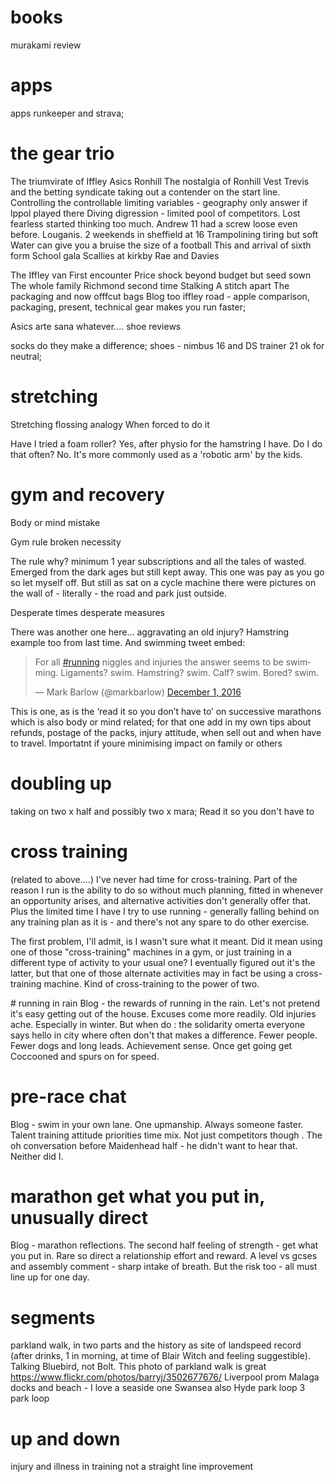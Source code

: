 



# books

murakami review

# apps

apps runkeeper and strava; 



# the gear trio

The triumvirate of Iffley Asics Ronhill
The nostalgia of Ronhill
Vest
Trevis and the betting syndicate taking out a contender on the start line. Controlling the controllable limiting variables  - geography only answer if lppol played there 
Diving digression - limited pool of competitors. Lost fearless started thinking too much. Andrew 11 had a screw loose even before. Louganis. 2 weekends in sheffield at 16
Trampolining tiring but soft
Water can give you a bruise the size of a football
This and arrival of sixth form
School gala
Scallies at kirkby
Rae and Davies

The Iffley van
First encounter
Price shock beyond budget but seed sown
The whole family Richmond second time
Stalking
A stitch apart
The packaging and now offfcut bags
Blog too
iffley road - apple comparison, packaging, present, technical gear makes you run faster;


Asics
arte sana whatever....
shoe reviews


 socks do they make a difference; shoes - nimbus 16 and DS trainer 21 ok for neutral;


# stretching

Stretching flossing analogy 
When forced to do it 


Have I tried a foam roller? Yes, after physio for the hamstring I have. Do I do that often? No. It's more commonly used as a 'robotic arm' by the kids.


# gym and recovery 

Body or mind mistake
 
Gym rule broken necessity

The rule why? minimum 1 year subscriptions and all the tales of wasted. Emerged from the dark ages but still kept away. This one was pay as you go so let myself off. But still as sat on a cycle machine there were pictures on the wall of  - literally - the road and park just outside.
 
Desperate times desperate measures

There was another one here… aggravating an old injury? Hamstring example too from last time. And swimming tweet embed:
 
<blockquote class="twitter-tweet" data-lang="en"><p lang="en" dir="ltr">For all <a href="https://twitter.com/hashtag/running?src=hash">#running</a> niggles and injuries the answer seems to be swimming. Ligaments? swim. Hamstring? swim. Calf? swim. Bored? swim.</p>&mdash; Mark Barlow (@markbarlow) <a href="https://twitter.com/markbarlow/status/804321638401658880">December 1, 2016</a></blockquote>
<script async src="//platform.twitter.com/widgets.js" charset="utf-8"></script>
 
This is one, as is the ‘read it so you don’t have to’ on  successive marathons which is also body or mind related; for that one add in my own tips about refunds, postage of the packs, injury attitude, when sell out and when have to travel. Importatnt if youre minimising impact on family or others

# doubling up

taking on two x half and possibly two x mara;
Read it so you don't have to



# cross training

(related to above....)
I've never had time for cross-training. Part of the reason I run is the ability to do so without much planning, fitted in whenever an opportunity arises, and alternative activities don't generally offer that. Plus the limited time I have I try to use running  - generally falling behind on any training plan as it is -  and there's not any spare to do other exercise. 

The first problem, I'll admit, is I wasn't sure what it meant. Did it mean using one of those "cross-training" machines in a gym, or just training in a different type of activity to your usual one? I eventually figured out it's the latter, but that one of those alternate activities may in fact be using a cross-training machine. Kind of cross-training to the power of two. 


​# running in rain
Blog - the rewards of running in the rain. Let's not pretend it's easy getting out of the house. Excuses come more readily. Old injuries ache. Especially in winter. But when do : the solidarity omerta everyone says hello in city where often don't that makes a difference. Fewer people. Fewer dogs and long leads.
Achievement sense. Once get going get Coccooned and spurs on for speed.

# pre-race chat
Blog - swim in your own lane. One upmanship. Always someone faster. Talent training attitude priorities time mix. Not just competitors though . The oh conversation before Maidenhead half - he didn't want to hear that. Neither did I.

# marathon get what you put in, unusually direct
Blog - marathon reflections. The second half feeling of strength - get what you put in. Rare so direct a relationship effort and reward. A level vs gcses and assembly comment - sharp intake of breath. But the risk too - all must line up for one day.

# segments
parkland walk, in two parts and the history as site of landspeed record (after drinks, 1 in morning, at time of Blair Witch and feeling suggestible). Talking Bluebird, not Bolt. This photo of parkland walk is great https://www.flickr.com/photos/barryj/3502677676/
Liverpool prom
Malaga docks and beach - I love a seaside one
Swansea also
Hyde park loop 3 park loop


# up and down

injury and illness in training
not a straight line improvement 






